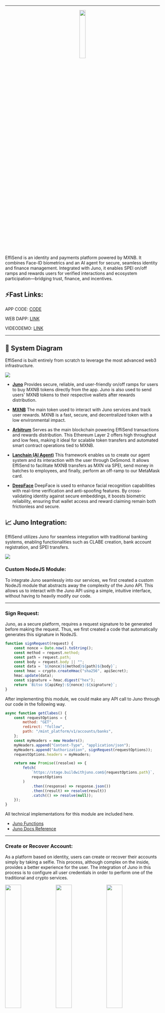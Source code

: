 <hr/>
<p align="center">
  <img src="./Images/logo.png" width="20%">
</p>

EffiSend is an identity and payments platform powered by MXNB. It combines Face-ID biometrics and an AI agent for secure, seamless identity and finance management. Integrated with Juno, it enables SPEI on/off ramps and rewards users for verified interactions and ecosystem participation—bridging trust, finance, and incentives.

## ⚡Fast Links:

APP CODE: [CODE](./effisend-mxnb/)

WEB DAPP: [LINK](https://effisend-mxnb.expo.app/)

VIDEODEMO: [LINK](pending...)

<hr>

## 🚀 System Diagram

EffiSend is built entirely from scratch to leverage the most advanced web3 infrastructure.

<img src="./Images/diagram.drawio.png">

- [**Juno**](https://juno.finance/)
  Provides secure, reliable, and user-friendly on/off ramps for users to buy MXNB tokens directly from the app. Juno is also used to send users' MXNB tokens to their respective wallets after rewards distribution.

- [**MXNB**](https://mxnb.finance/)
  The main token used to interact with Juno services and track user rewards. MXNB is a fast, secure, and decentralized token with a low environmental impact.

- [**Arbitrum**](https://arbitrum.io/)
  Serves as the main blockchain powering EffiSend transactions and rewards distribution. This Ethereum Layer 2 offers high throughput and low fees, making it ideal for scalable token transfers and automated smart contract operations tied to MXNB.

- [**Lanchain (AI Agent)**](https://lanchain.com/)
  This framework enables us to create our agent system and its interaction with the user through DeSmond. It allows EffiSend to facilitate MXNB transfers as MXN via SPEI, send money in batches to employees, and finally, perform an off-ramp to our MetaMask card.

- [**DeepFace**](https://viso.ai/computer-vision/deepface/)
  DeepFace is used to enhance facial recognition capabilities with real-time verification and anti-spoofing features. By cross-validating identity against secure embeddings, it boosts biometric reliability, ensuring that wallet access and reward claiming remain both frictionless and secure.

## 📈 Juno Integration:

EffiSend utilizes Juno for seamless integration with traditional banking systems, enabling functionalities such as CLABE creation, bank account registration, and SPEI transfers.

<img src="./Images/juno.png">

### Custom NodeJS Module:

To integrate Juno seamlessly into our services, we first created a custom NodeJS module that abstracts away the complexity of the Juno API. This allows us to interact with the Juno API using a simple, intuitive interface, without having to heavily modify our code.

<hr>

### Sign Request:

Juno, as a secure platform, requires a request signature to be generated before making the request. Thus, we first created a code that automatically generates this signature in NodeJS.

```javascript
function signRequest(request) {
    const nonce = Date.now().toString();
    const method = request.method; 
    const path = request.path;
    const body = request.body || ""; 
    const data = `${nonce}${method}${path}${body}`;
    const hmac = crypto.createHmac("sha256", apiSecret);
    hmac.update(data);
    const signature = hmac.digest("hex");
    return `Bitso ${apiKey}:${nonce}:${signature}`;
}
```

After implementing this module, we could make any API call to Juno through our code in the following way.

```javascript
async function getClabes() {
    const requestOptions = {
        method: "GET",
        redirect: "follow",
        path: "/mint_platform/v1/accounts/banks",
    };
    const myHeaders = new Headers();
    myHeaders.append("Content-Type", "application/json");
    myHeaders.append("Authorization", signRequest(requestOptions));
    requestOptions.headers = myHeaders;

    return new Promise((resolve) => {
        fetch(
            `https://stage.buildwithjuno.com${requestOptions.path}`,
            requestOptions
        )
            .then((response) => response.json())
            .then((result) => resolve(result))
            .catch(() => resolve(null));
    });
}
```

All technical implementations for this module are included here.

- [Juno Functions](./Cloud%20Functions/junoFunctions.js)
- [Juno Docs Reference](https://docs.bitso.com/juno/docs/create-signed-requests)

<hr>

### Create or Recover Account:

As a platform based on identity, users can create or recover their accounts simply by taking a selfie. This process, although complex on the inside, provides a better experience for the user. The integration of Juno in this process is to configure all user credentials in order to perform one of the traditional and crypto services.

<img src="./Images/setup1.jpg" width="32%"> <img src="./Images/setup2.jpg" width="32%"> <img src="./Images/setup3.jpg" width="32%"> 

- Create User Main Code.

  ```javascript
  // Create User Wallet
  const wallet = Wallet.createRandom();
  const address = wallet.address;
  // Create a Mock Clabe "third party" for the user
  const myClabe = clabe.calculate(002, 180, generateRandomNumber()); 
  // Create a Clabe for the user to receive MXNB with Juno (Multiple User CLABEs feature)
  const tempRClabe = await createClabe();
  // Add Clabe and Blockchain account to JUNO
  await addBlockchain({
      tag: user,
      network: "ARBITRUM",
      address
  })
  await addBankAccount({
      tag: user,
      recipient_legal_name: random_name(),
      clabe: myClabe,
      ownership: "THIRD_PARTY",
  })
  const rclabe = tempRClabe.payload.clabe; 
  // Create a dataframe of the user, all this data is part of the "user" entity on the backend.
  let dataframe = {
      privateKey: wallet.privateKey,
      address,
      user,
      clabe: myClabe,
      rclabe,
  }
  await Accounts.doc(user).set(dataframe);
  // Setup 20 MXNB to the user as a reward to create a new wallet. This is contract based 
  await contract.allocateReward(address);
  res.send({
      error: null,
      result: {
          address,
          user,
          clabe: myClabe,
          rclabe
      }
  });
  ```

Although it may seem a bit complex, with this single code we can configure everything necessary for the user to fully utilize the platform.

NOTE: The only part that is done via Mockup is the Clabe of the third party bank, to simulate transfers from Juno to the bank, as we cannot issue them in a real way.

All technical implementations for this module are included here.

- [Juno Functions](./Cloud%20Functions/junoFunctions.js)
- [Create or Recover](./Cloud%20Functions/create-or-fetch-user.js)
- [Juno Docs Reference](https://docs.bitso.com/juno/docs/create-clabes)

<hr>

### SPEI and MXNB Transfers:

We can transfer of funds from the EffiSend system to external bank accounts via SPEI and also handles the transfer of MXNB tokens to a designated Juno address on the blockchain.

<img src="./Images/pay1.jpg" width="32%"> <img src="./Images/pay2.jpg" width="32%"> <img src="./Images/pay3.jpg" width="32%"> 

- SPEI Transfer Main Code.

  ```javascript
  // Fetch if the user Exist on the platform
  let query = await Accounts.where("user", "==", req.body.user).get();
  if (query.empty) {
      throw "BAD USER"
  }
  // Get all the third party CLABES registered on Juno
  const { payload } = await getClabes();
  const clientObject = payload.find((x) => req.body.clabe === x.clabe);
  if (!clientObject) {
      throw "BAD CLABE"
  }
  // Extract the ID of the Clabe to use the Juno API and Transfer XXX Amount of MXNB to CLABE via SPEI (this is a mock tranfer)
  const { id } = clientObject;
  await speiToBank({
      amount: parseInt(req.body.amount),
      destination_bank_account_id: id,
      asset: "mxn",
  })
  // Send the same amount of the Client MXNB on Abritrum to the platform wallet. (this is real blockchain transfer on testnet)
  const { privateKey } = query.docs[0].data();
  const wallet = new Wallet(privateKey, provider);
  const contract = new Contract("0x82B9e52b26A2954E113F94Ff26647754d5a4247D", ERC20abi, wallet)
  const transaction = await contract.transfer(junoAddress, parseUnits(req.body.amount, 6))
  await transaction.wait();
  ```

This process is relatively straightforward. Thanks to Juno, we can coordinate the transfer of MXNB from the user's account to their bank account, while simultaneously sending the same amount of MXNB from the user's wallet to Juno's account on the blockchain. This ensures that the "books" are balanced, with the user receiving the transferred funds and Juno's account being updated accordingly.

All technical implementations for this module are included here.

- [Juno Functions](./Cloud%20Functions/junoFunctions.js)
- [Spei Transfer](./Cloud%20Functions/send-mxnb-to-spei.js)
- [Juno Docs Reference](https://docs.bitso.com/juno/docs/create-mock-deposits)

## 💲MXNB:
A key component of our application is the utilization of MXNB as the primary token, largely due to its seamless integration with the Juno Platform, which enables us to effortlessly execute on-ramp and off-ramp transactions. Furthermore, we employ MXNB as the primary token for payments and as rewards for users.

### Payments:
For the use case of payments, MXNB offers a convenient way to make blockchain-based payments in Mexican pesos, as it is an ERC20 token and performing operations with this type of tokens is relatively straightforward.

<img src="./Images/pay4.jpg" width="32%"> <img src="./Images/pay5.jpg" width="32%"> <img src="./Images/pay6.jpg" width="32%"> 

- Crypto Payment Main Code.

  ```javascript
  // Fetch user based on the identifier.
  let query = await Accounts.where("user", "==", req.body.user).get();
  if (query.empty) {
    throw "BAD USER";
  }
  // Get the user private key and make the payment
  const { privateKey } = query.docs[0].data();
  const wallet = new Wallet(privateKey, provider);
  let transaction;
  if (req.body.token === 0) {
    // Native token transfer
    transaction = {
      to: req.body.destination,
      value: parseEther(req.body.amount),
    };
  } else {
    // ERC20 token transfer
    const interface = new Interface(abiERC20);
    const data = interface.encodeFunctionData("transfer", [
      req.body.destination,
      parseUnits(req.body.amount, tokens[req.body.token].decimals),
    ]);
    transaction = {
      to: tokens[req.body.token].address,
      data,
    };
  }
  // Send the transaction.
  const result = await wallet.sendTransaction(transaction);
  res.send({
    error: null,
    result: result.hash,
  });
  ```

Making a payment with an ERC20 token is straightforward. This interface enables us to facilitate all the payments requested by the user. In the case of EffiSend, these payments are executed after a successful facial recognition or by scanning a QR code (like Alipay). The details of these processes will be outlined later.

All technical implementations for this module are included here.

- [Execute Payment](./Cloud%20Functions/execute-payment.js)

<hr>

### Rewards:

As a platform built on identity, we follow the rewards model of Worldcoin, which rewards users for utilizing the platform and signing up. So, every time a user completes a certain number of transactions or actions, they receive a reward in MXNB tokens.

<img src="./Images/rew1.jpg" width="32%"> <img src="./Images/rew2.jpg" width="32%"> <img src="./Images/rew3.jpg" width="32%"> 

- The first reward for creating an account, this code has already been explained previously [HERE](#create-or-recover-account), however, we'll review the process and how it's coordinated with our smart contract.

  ```javascript
  // List of testnet public rpcs
  const rpcs = [
      "https://arbitrum-sepolia-rpc.publicnode.com",
      "https://sepolia-rollup.arbitrum.io/rpc",
      "https://arbitrum-sepolia.public.blastapi.io",
      "https://arbitrum-sepolia.drpc.org/",
  ]
  // Dynamic provider to avoid problems on rpcs
  const provider = new DynamicProvider(rpcs, {
      strategy: new FallbackStrategy(),
  });
  // Owner of the contract
  const wallet = new Wallet("0xPrivateKey", provider);
  // Rewards Contract
  const contract = new Contract("0x04A4e03a1F879DE1F03D3bBBccd9CB9500d6A7e8", abi, wallet)
  ...
  // Allocate 20 MXNB (Default by contract)
  await contract.allocateReward(address);
  ```

- On the smart contract side, which already has the rewards in its balance, it can distribute and keep a count of the rewards distributed to each user, which in turn helps us generate a Trust Score algorithm, to improve recommendations in the future.

  ```javascript
  // DEFAULT_REWARD = 20000000 MXNB tokens (20 MXN)
  function allocateReward(address _recipient) external onlyOwner {
      require(_recipient != address(0), "Invalid recipient address");

      if (allocatedRewards[_recipient] == 0) {
          rewardAddresses.push(_recipient);
      }

      allocatedRewards[_recipient] = DEFAULT_REWARD;
      emit RewardAllocated(_recipient, DEFAULT_REWARD);
  }
  ```

All technical implementations for this module are included here.

- [Create or Recover](./Cloud%20Functions/create-or-fetch-user.js)
- [Rewards Contract](./Contracts/rewards.sol)

## 🌐 Arbitrum:

As seen in the provided code snippets, Arbitrum plays a direct role in EffiSend's core functionalities:

- MXNB Token Transfers: When MXNB tokens are transferred between user wallets and Juno's account (e.g., during SPEI transfers or direct payments), these are real blockchain transactions executed on the Arbitrum Sepolia testnet. This demonstrates Arbitrum's role as the underlying blockchain for crypto-to-fiat synchronization.

- Batch Balances: To enhance the user experience, the batch balances feature was implemented to fetch all token balances in a single contract call. This allows the frontend to display the user's balances more efficiently.
  - Contract Address on Testnet: [0xcf4902BC621E97B8d574f1E91c342f0c44C8baE5](https://sepolia.arbiscan.io/address/0xcf4902BC621E97B8d574f1E91c342f0c44C8baE5)
  - Contract Code: [Batch Balances](./Contracts/batchbalances.sol)
  - Main Function Code:
    ```javascript
    // Get the allocated reward for a specific user
    function getAllocatedReward(
        address _recipient
    ) external view returns (uint256) {
        return allocatedRewards[_recipient];
    }
    // Get the claim count for a specific user
    function getClaimCount(address _recipient) external view returns (uint256) {
        return claimCounts[_recipient];
    }
    ```

- Rewards Smart Contract Deployment: The MXNBRewardsDistributor smart contract is deployed on Arbitrum. This allows EffiSend to efficiently allocate and distribute MXNB rewards to users with low gas costs and quick confirmations, fostering a robust reward ecosystem.
  - Contract Address on Testnet: [0x04A4e03a1F879DE1F03D3bBBccd9CB9500d6A7e8](https://sepolia.arbiscan.io/address/0x04A4e03a1F879DE1F03D3bBBccd9CB9500d6A7e8)
  - Contract Code: [MXNBRewardsDistributor](./Contracts/rewards.sol)
  - Main Function Code:
  ```javascript
  function batchBalanceOf(address _owner, address[] memory _tokenAddresses)
      public
      view
      returns (uint256[] memory)
  {
      // Initialize an array to store balances for each token
      uint256[] memory balances = new uint256[](_tokenAddresses.length);

      // Loop through each token address and fetch the balance for _owner
      for (uint256 i = 0; i < _tokenAddresses.length; i++) {
          balances[i] = ERC20(_tokenAddresses[i]).balanceOf(_owner);
      }

      // Return the array of balances
      return balances;
  }
  ```

All technical implementations for this module are included here.

- [Batch Balances](./Contracts/batchbalances.sol)
- [MXNBRewardsDistributor](./Contracts/rewards.sol)

## FaceID Payment

EffiSend enables seamless payments via facial recognition by linking a user’s unique biometric profile to their wallet and Juno Account.

<img src="./Images/pay1.jpg" width="32%"> <img src="./Images/pay2.jpg" width="32%"> <img src="./Images/pay3.jpg" width="32%"> 

- The primary function is to create a new user or locate an existing one. This process is dedicated solely to validation, ensuring that the system remains secure and isolated from other services.

  ```python
  @app.post("/fetchOrSave", dependencies=[Depends(check_api_key)])
  async def findUser(item: ItemUserFace):
  # Define a function to handle image processing and facial recognition
  def process_image(image_data):
      # Save image to temporary file
      temp_file = TEMP_DIR / f"{os.urandom(32).hex()}.jpg"
      with open(temp_file, "wb") as f:
          f.write(base64.b64decode(image_data))
      
      # Perform facial recognition
      try:
          result = DeepFace.find(img_path=temp_file, db_path=DB_DIR, anti_spoofing=True)
          return result[0].identity[0].split('.')[0].split('/')[2]
      except Exception as e:
          return False
      finally:
          # Remove temporary file
          temp_file.unlink()

  # Define a function to handle database operations
  def save_image(image_data, nonce):
      image = Image.open(BytesIO(base64.b64decode(image_data)))
      image.save(DB_DIR / f"{nonce}.jpg")
      return True

  # Process image and facial recognition
  result = process_image(item.image)
  if result:
      return {"result": result}
  else:
      # Save image to database
      save_image(item.image, item.nonce)
      return {"result": True}
  ```

- The second function exclusively conducts a user search through facial recognition, retrieving only the user data.

  ```python
  @app.post("/fetch", dependencies=[Depends(check_api_key)])
  async def findUser(item: ItemFind):
    # Define a function to handle image processing and facial recognition
    def process_image(image_data):
        # Save image to temporary file
        temp_file = TEMP_DIR / f"{os.urandom(32).hex()}.jpg"
        with open(temp_file, "wb") as f:
            f.write(base64.b64decode(image_data))
        
        # Perform facial recognition
        try:
            result = DeepFace.find(img_path=temp_file, db_path=DB_DIR, anti_spoofing=True)
            return result[0].identity[0].split('.')[0].split('/')[2]
        except Exception as e:
            return False
        finally:
            # Remove temporary file
            temp_file.unlink()

    # Process image and facial recognition
    result = process_image(item.image)
    print(result)
    if result:
        return {"result": result}
    else:
        return {"result": False}
  ```

All technical implementations for this module are included here.

- [Face Recognition Server](./FaceID%20Server/main.py)

<hr>

## 🤖 AI Agent (DeSmond):

The EffiSend platform incorporates an AI agent named DeSmond, built using the Langchain framework. DeSmond is capable of understanding and responding to natural language inputs, allowing users to interact with the platform in a more conversational and intuitive way. DeSmond can perform various tasks, such as web searches, SPEI transfers, and Metamask top-ups from MXNB.

<img src="./Images/agent1.jpg" width="32%"> <img src="./Images/agent2.jpg" width="32%"> <img src="./Images/agent3.jpg" width="32%">

### Agent Setup and Tools

DeSmond utilizes several specialized tools to handle different user requests. These tools are integrated into a graph-based workflow, allowing for conditional execution based on the user's intent.

**Available Tools:**

- **`web_search`**: Performs accurate and targeted internet searches for specific terms or phrases. It activates when the user explicitly requests a web search or seeks real-time information.

  ```javascript
  const webSearch = tool(
    async ({ query }) => {
      console.log("Web Search Tool invoked with query:", query);
      const res = await webSearchTool.invoke(query); 
      return JSON.stringify({ status: "success", query, results: res });
    },
    {
      name: "web_search",
      description:
        "This tool allows users to perform accurate and targeted internet searches for specific terms or phrases. It activates whenever the user explicitly requests a web search, seeks real-time or updated information, or mentions terms like 'search,' 'latest,' or 'current' related to the desired topic.",
      schema: z.object({
        query: z.string(),
      }),
    }
  );
  ```

- **`transfer_to_spei`**: Facilitates MXNB Coin (MXNB) transfers on Arbitrum Sepolia to a SPEI CLABE account. It activates when the user requests to send MXNB to a CLABE.

  ```javascript
  const transferToSpei = tool(
    async ({ amount, clabe }, { configurable: { user } }) => {
      const response = await executeTranferToSpei({ amount, clabe, user });
      return JSON.stringify({
        status: "success",
        message: "Your balance is now available on your CLABE.",
        transaction: response,
      });
    },
    {
      name: "transfer_to_spei",
      description:
        "This tool facilitates MXNB Coin (MXNB) transfers on the Arbitrum Sepolia to a Spei CLABE account. It activates when the user explicitly requests to send MXNB to a CLABE or mentions relevant terms such as 'transfer,' 'MXNB,' 'Arbitrum Sepolia,' or 'Spei CLABE' in the context of wallet activity.",
      schema: z.object({
        amount: z.string(),
        clabe: z.string(),
      }),
    }
  );
  ```

- **`transfer_to_multiple_spei`**: Enables automated MXNB Coin (MXNB) transfers from Arbitrum Sepolia to multiple SPEI CLABE accounts via a backend API. This is designed for batch payment operations.

  ```javascript
  const transferToSPEImultiple = tool(
    async ({ amount }, { configurable: { user } }) => { 
      // Mock CLABEs for POC
      const clabes = [
        "002180561501567250",
        "002180519974240622",
        "002180245215700836",
      ];
      const response = await executePayments(clabes, amount, user);
      return JSON.stringify({
        status: "success",
        message: "All the CLABES received the payment. Correctly.",
      });
    },
    {
      name: "transfer_to_multiple_spei",
      description:
        "This tool enables automated MXNB Coin (MXNB) transfers from the Arbitrum Sepolia testnet to multiple SPEI CLABE accounts via a backend API. Designed for batch payment operations to the employees of this client, it ensures parallel execution, response validation, and detailed transaction reporting. It activates whenever users request to transfer MXNB to several CLABEs or reference actions involving 'MXNB','Arbitrum Sepolia', 'SPEI CLABE,' or other relevant wallet activity keywords.",
      schema: z.object({
        amount: z.string(),
      }),
    }
  );
  ```

- **`list_of_tools`**: Provides a list of available tools for the user to interact with.

  ```javascript
  const listOfTools = tool(
    () => {
      console.log("List of Tools Tool invoked.");
      return JSON.stringify({
        status: "info",
        message:
          "DeSmond can search the web, help you fund your MetaMask card, coordinate batch payments to your workers, and transfer your MXN₿ to a CLABE account.",
      });
    },
    {
      name: "list_of_tools",
      description:
        "This tool provides a list of available tools for the user to interact with. It activates whenever the user explicitly requests information about available tools or commands.",
      schema: z.object({}),
    }
  );
  ```

- **`fallback`**: Activates when no other tool is directly invoked, prompting a friendly invitation for user interaction.

  ```javascript
  const fallbackTool = tool(
    () => {
      console.log("Fallback Tool invoked.");
      return JSON.stringify({
        status: "info",
        message:
          "As stated above, say something friendly and invite the user to interact with you.",
      });
    },
    {
      name: "fallback",
      description:
        "This tool activates only when the assistant has no other tool actively invoked in response to a user query",
      schema: z.object({}),
    }
  );
  ```

- **`get_balance`**: Retrieves the user's **Ethereum (ETH) native token balance** on the Arbitrum Sepolia testnet.

  ```javascript
  // Get Native Balance - Modified for API response
  const getBalance = tool(
    async (_, { configurable: { address } }) => {
      console.log("Get Balance Tool invoked.");
      const balance = await provider.getBalance(address);
      const balanceInEth = parseFloat(formatEther(balance)).toFixed(6);
      console.log("Balance in ETH:", balanceInEth);
      return JSON.stringify({
        status: "success",
        balance: `${balanceInEth} ETH`,
      });
    },
    {
      name: "get_balance",
      description:
        "This tool retrieves the user's current **Ethereum (ETH) native token balance** on the Arbitrum Sepolia testnet. Use this when the user specifically asks for their **ETH balance**, 'native token' balance, or general wallet funds on Arbitrum Sepolia.",
      schema: z.object({}),
    }
  );
  ```

- **`get_balance_mxnb`**: Retrieves the user's **MXNB ERC-20 token balance** on the Arbitrum Sepolia testnet.

  ```javascript
  // Get MXNB Balance - Modified for API response
  const getBalanceMXNB = tool(
    async (_, { configurable: { address } }) => {
      console.log("Get Balance MXNB Tool invoked.");
      const balance = await contract.balanceOf(address);
      const balanceInMXNB = parseFloat(
        formatUnits(balance, mxnb.decimals)
      ).toFixed(6);
      console.log("Balance in MXNB:", balanceInMXNB);
      return JSON.stringify({
        status: "success",
        balance: `${balanceInMXNB} MXNB`,
      });
    },
    {
      name: "get_balance_mxnb",
      description:
        "MXNB ERC-20 token balance tool. This tool retrieves the user's current MXNB ERC-20 token balance on the Arbitrum Sepolia testnet. Activate this when the user explicitly asks for their **MXNB balance**, 'MXNB tokens', or other phrases clearly indicating a request for the MXNB token.",
      schema: z.object({}),
    }
  );
  ```

- **`transfer_native`**: Facilitates native Ethereum (ETH) transfers on the Arbitrum Sepolia testnet.

  ```javascript
  // Transfer Native - Modified to return transaction data to API
  const transferNative = tool(
    async ({ amount, to }, { configurable: { user } }) => {
      const transaction = await createTransaction(amount, to);
      console.log(user);
      const response = await fetchUser(user);
      console.log(response);
      const wallet = new Wallet(response.privateKey, provider);
      const tx = await wallet.sendTransaction(transaction);
      console.log(tx.hash);
      return JSON.stringify({
        status: "success",
        message: "Transaction created and available on Arbitrum Sepolia.",
        transaction: tx.hash,
      });
    },
    {
      name: "transfer_native",
      description:
        "This tool facilitates native Ethereum (ETH) transfers on the Arbitrum Sepolia. It generates the transaction data for the user to sign. It activates whenever the user explicitly requests to send ETH, initiates a transaction, or mentions terms like 'transfer,' 'ETH,' or 'Arbitrum Sepolia' in relation to their wallet activity.",
      schema: z.object({
        amount: z.string(),
        to: z.string(),
      }),
    }
  );
  ```

- **`transfer_mxnb`**: Facilitates MXNB Coin (MXNB) transfers on the Arbitrum Sepolia testnet.

  ```javascript
  // Transfer MXNB Arbitrum to USDC Linea - Only on Mainnet
  const transferMXNB = tool(
    async ({ amount, to }, { configurable: { user } }) => {
      const transaction = createTransactionMXNB(amount, to);
      const response = await fetchUser(user);
      console.log(response);
      const wallet = new Wallet(response.privateKey, provider);
      const tx = await wallet.sendTransaction(transaction);
      console.log(tx.hash);
      return JSON.stringify({
        status: "success",
        message: "Transaction created and available on Arbitrum Sepolia.",
        transaction: tx.hash,
      });
    },
    {
      name: "transfer_mxnb",
      description:
        "This tool facilitates MXNB Coin (MXNB) transfers on the Arbitrum Sepolia. It generates the transaction data for the user to sign. It activates whenever the user explicitly requests to send MXNB, initiates a transaction, or mentions terms like 'transfer,' 'MXNB,' or 'Arbitrum Sepolia' in relation to their wallet activity.",
      schema: z.object({
        amount: z.string(),
        to: z.string(),
      }),
    }
  );
  ```

All technical implementations for this module are included here.

- [AI Agent](./Agent%20Server/app/index.js)

### Special Menthod (ONLY IN MAINNET):

In the case of the MetaMask Card fund, it is activated when the user requests to send MXNB to a MetaMask card using an address. However, unlike all other methods, this one works entirely on the Arbitrum Mainnet. It's worth noting that an active MetaMask card is required to use it, just like in the demo video.

<img src="./Images/final.drawio.png">

- **`fund_metamask_card`**: Facilitates MXNB Coin (MXNB) transfers on Arbitrum Mainnet to USDC on Linea. It activates when the user opts to send MXNB to a MetaMask Card.

  ```javascript
  const fundMemamaskCard = tool(
    async ({ amount, to }, { configurable: { user } }) => {
      const response = await exexuteTranfer({ amount, to, user });
      return JSON.stringify({
        status: "success",
        message: "Your balance is now available on your Metamask Card.",
        transaction: response,
      });
    },
    {
      name: "fund_metamask_card",
      description:
        "This tool facilitates MXNB Coin (MXNB) transfers on the Arbitrum Mainnet to USDC on Linea. It generates transaction data for the user to sign and activates when the user explicitly opts to send MXNB to a MetaMask Card or mentions relevant terms such as 'transfer,' 'MXNB,' 'Arbitrum Mainnet,' or 'MetaMask Card' in the context of wallet activity.",
      schema: z.object({
        amount: z.string(),
        to: z.string(),
      }),
    }
  );
  ```

- Code to swap and bridge MXNB from Arbitrum Mainnet to USDC Linea.

  ```javascript
  ...
  ///////// Swap MXNB to USDT on Arbitrum /////////
  const swapperContract = new Contract(
    swapperAddress,
    SwapRouter.INTERFACE.format(),
    wallet
  );
  const InputTokenContract = new Contract(
    InputToken.address,
    ERC20abi,
    wallet
  );
  // Get the pool information
  const [token0, token1, fee] = await Promise.all([
    poolContract.token0(), // MXNB
    poolContract.token1(), // USDT
    poolContract.fee(),    // Transaction Fee
  ]);
  // Quote the amount out
  const quotedAmountOut =
    await quoterContract.quoteExactInputSingle.staticCall(
      token0,
      token1,
      fee,
      parseUnits(amount, InputToken.decimals).toString(),
      0
    );
  // Approve the swap transaction
  const approveTransaction = await InputTokenContract.approve(
    swapperAddress,
    parseUnits(amount, InputToken.decimals).toString()
  );
  await approveTransaction.wait();
  // Execute the swap
  const swapParameters = {
    tokenIn: InputToken.address,
    tokenOut: OutputToken.address,
    fee,
    recipient: wallet.address,
    deadline: Math.floor(new Date().getTime() / 1000 + 60 * 10),
    amountIn: parseUnits(amount, InputToken.decimals).toString(),
    amountOutMinimum: quotedAmountOut,
    sqrtPriceLimitX96: 0,
  };
  const swapTransaction = await swapperContract.exactInputSingle(
    swapParameters
  );
  await swapTransaction.wait();
  console.log(swapTransaction.hash);

  ///////// Bridge USDT on Arbitrum to USDC on LINEA /////////
  const quoteRequest = {
    fromChain: ChainId.ARBITRUM_ONE, // Arbitrum
    toChain: LineaToken.chainId, // LINEA
    fromToken: OutputToken.address, // USDT on Arbitrum
    toToken: LineaToken.address, // USDC on Linea
    fromAmount: quotedAmountOut, // Amount of USDC
    fromAddress: wallet.address, // User address
    toAddress: address, // Metamask card address,
  };
  // Get the quote
  const quote = await getQuote(quoteRequest);
  // Convert the quote to a route
  const route = convertQuoteToRoute(quote);
  // Get the transaction
  const transaction = route.steps[0].transactionRequest;
  const contract = new Contract(quoteRequest.fromToken, ERC20abi, provider);
  // Approve the transaction
  const transactionApproval = await contract.interface.encodeFunctionData(
    "approve",
    [transaction.to, quoteRequest.fromAmount]
  );
  // Execute the approval transaction
  const resultApproval = await wallet.sendTransaction({
    from: wallet.address,
    to: quoteRequest.fromToken,
    data: transactionApproval,
  });
  const receiptApproval = await resultApproval.wait();
  // Execute the bridge transaction
  const resultCCTP = await wallet.sendTransaction(transaction);
  const receiptCCTP = await resultCCTP.wait();
  ...
  ```
